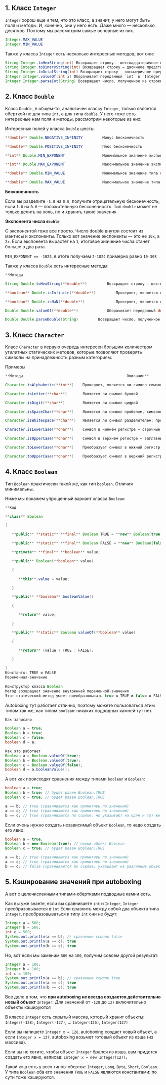 ## 1. Класс `Integer`

`Integer` хорош еще и тем, что это класс, а значит, у него могут быть поля и методы. И, конечно, они у него есть. Даже много — несколько десятков. Поэтому мы рассмотрим самые основные из них.

```Java
Integer.MAX_VALUE
Integer.MIN_VALUE
```

Также у класса `Integer` есть несколько интересных методов, вот они:

```Java
String Integer.toHexString(int) Возвращает строку — шестнадцатеричное представление числа
String Integer.toBinaryString(int) Возвращает строку — двоичное представление числа
String Integer.toOctalString(int) Возвращает строку — восьмеричное представление числа
Integer Integer.valueOf(int i) Оборачивает переданный `int` в `Integer`
Integer Integer.parseInt(String) Возвращает число, полученное из строки
```

## 2. Класс `Double`

Класс `Double`, в общем-то, аналогичен классу `Integer`, только является оберткой не для типа `int`, а для типа `double`. У него тоже есть интересные нам поля и методы, рассмотрим некоторые из них:

Интересных полей у класса `Double` шесть:

```Java
**double** Double.NEGATIVE_INFINITY         Минус бесконечность

**double** Double.POSITIVE_INFINITY         Плюс бесконечность

**int** Double.MIN_EXPONENT                 Минимальное значение экспоненты (2x)

**int** Double.MAX_EXPONENT                 Максимальное значение экспоненты (2x)

**double** Double.MIN_VALUE                 Минимальное значение типа double

**double** Double.MAX_VALUE                 Максимальное значение типа double
```

**Бесконечность**

Если вы разделите `-1.0` на `0.0`, получите отрицательную бесконечность, если `1.0` на `0.0` — положительную бесконечность. Тип `double` может не только делить на ноль, но и хранить такие значения.

**Экспонента числа `double`**

С экспонентой тоже все просто. Число double внутри состоит из мантисы и экспоненты. Только вот значение экспоненты — это не `10х`, а `2х`. Если экспонента вырастет на `1`, итоговое значение числа станет больше в два раза.

`MIN_EXPONENT == -1024`, в итоге получаем `2-1024` примерно равно `10-308`

Также у класса `Double` есть интересные методы:

```Java
**Методы                                                                    Описание**

String Double.toHexString(**double**)         Возвращает строку — шестнадцатеричное представление числа

**boolean** Double.isInfinite(**double**)         Проверяет, является ли переданное число бесконечностью.

**boolean** Double.isNaN(**double**)              Проверяет, является ли переданное число NaN

Double Double.valueOf(**double**)             Оборачивает переданный double в Double

Double Double.parseDouble(String)         Возвращает число, полученное из строки
```

## 3. Класс `Character`

Класс `Character` в первую очередь интересен большим количеством утилитных статических методов, которые позволяют проверять символы на принадлежность разным категориям.

Примеры

```Java
**Методы                                               Описание**

Character.isAlphabetic(**int**)    Проверяет, является ли символ символом алфавита

Character.isLetter(**char**)       Является ли символ буквой

Character.isDigit(**char**)        Является ли символ цифрой

Character.isSpaceChar(**char**)    Является ли символ пробелом, символом переноса строки или смены параграфа (коды: 12, 13, 14)

Character.isWhitespace(**char**)   Является ли символ разделителем: пробел, tab, и т.д.

Character.isLowerCase(**char**)    Символ в нижнем регистре — строчные буквы?

Character.isUpperCase(**char**)    Символ в верхнем регистре — заглавные буквы?

Character.toLowerCase(**char**)    Преобразует символ в нижний регистр

Character.toUpperCase(**char**)    Преобразует символ в верхний регистр
```

## 4. Класс `Boolean`

Тип `Boolean` практически такой же, как тип `boolean`. Отличия минимальны.

Ниже мы покажем упрощенный вариант класса `Boolean`:
```Java
**Код                                                                                                                         Описание**

**class** Boolean

{

   **public** **static** **final** Boolean TRUE = **new** Boolean(true);

   **public** **static** **final** Boolean FALSE = **new** Boolean(false);

   **private** **final** **boolean** value;

   **public** Boolean(**boolean** value)

   {

      **this**.value = value;

   }

   **public** **boolean** booleanValue()

   {

      **return** value;

   }

   **public** **static** Boolean valueOf(**boolean** value)

   {

      **return** (value ? TRUE : FALSE);

   }

}                                                             
Константы: TRUE и FALSE
Переменная-значение  
  
Конструктор класса Boolean
Метод возвращает значение внутренней переменной-значения    
Этот статический метод умеет преобразовывать true в TRUE и false в FALSE.
```

Autoboxing тут работает отлично, поэтому можете пользоваться этим типом так же, как типом `boolean`: никаких подводных камней тут нет.

```Java
Как записано                                                     

Boolean a = true;
Boolean b = true;
Boolean c = false;
boolean d = a;    

Как это работает
Boolean a = Boolean.valueOf(true);
Boolean b = Boolean.valueOf(true);
Boolean c = Boolean.valueOf(false);
boolean d = a.booleanValue();
```

А вот как происходят сравнения между типами `boolean` и `Boolean`:

```java
boolean a = true;
Boolean b = true; // будет равен Boolean.TRUE
Boolean c = true; // будет равен Boolean.TRUE

a == b; // true (сравниваются как примитивы по значению)
a == c; // true (сравниваются как примитивы по значению)
b == c; // true (сравниваются по ссылке, но указывают на один и тот же объект)
```

Если очень нужно создать независимый объект `Boolean`, то надо создать его явно:

```java
boolean a = true;
Boolean b = new Boolean(true); // новый объект Boolean
Boolean c = true; // будет равен Boolean.TRUE

a == b; // true (сравниваются как примитивы по значению)
a == c; // true (сравниваются как примитивы по значению)
b == c; // false (сравниваются по ссылке, указывают на различные объекты)
```

## 5. Кэширование значений при autoboxing

А вот с целочисленными типами-обертками подводные камни есть.

Как вы уже знаете, если вы сравниваете `int` и `Integer`, `Integer` преобразовывается в `int`
Если сравнить между собой два объекта типа `Integer`, преобразовываться к типу `int` они не будут:

```Java
Integer a = 500; 
Integer b = 500; 
int c = 500; 
System.out.println(a == b); // сравнение ссылок false
System.out.println(a == c); true
System.out.println(b == c); true
```

Но, вот если мы заменим `500` на `100`, получим совсем другой результат:

```Java
Integer a = 100; 
Integer b = 100; 
int c = 100; 
System.out.println(a == b); // сравнение ссылок true
System.out.println(a == c); true
System.out.println(b == c); true
```

Все дело в том, что **при autoboxing не всегда создается действительно новый объект** `Integer`. Для значений от `-128` до `127` включительно объекты кэшируются

В классе `Integer` есть скрытый массив, который хранит объекты: `Integer(-128)`, `Integer(-127)`, ... `Integer(126)`, `Integer(127)`

Если вы напишете `Integer x = 128`, autoboxing создаст новый объект, а если `Integer x = 127`, autoboxing возьмет готовый объект из кэша (из массива).

Если вы не хотите, чтобы объект `Integer` брался из кэша, вам придется создать его явно, написав: `Integer x = new Integer(127);`

Такой кэш есть у всех типов-оберток: `Integer`, `Long`, `Byte`, `Short`, `Boolean`. У типа `Boolean` оба его значения `TRUE` и `FALSE` являются константами: по сути тоже кэшируются.